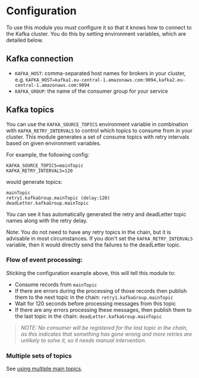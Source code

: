 # Configuration

To use this module you must configure it so that it knows how to connect to the Kafka cluster. You do this by setting environment variables, which are detailed below.

## Kafka connection

* `KAFKA_HOST`: comma-separated host names for brokers in your cluster, e.g. `KAFKA_HOST=kafka1.eu-central-1.amazonaws.com:9094,kafka2.eu-central-1.amazonaws.com:9094`
* `KAFKA_GROUP`: the name of the consumer group for your service

## Kafka topics

You can use the `KAFKA_SOURCE_TOPICS` environment variable in combination with `KAFKA_RETRY_INTERVALS` to control which topics to consume from in your cluster.
This module generates a set of consume topics with retry intervals based on given environment variables.

For example, the following config:

```
KAFKA_SOURCE_TOPICS=mainTopic
KAFKA_RETRY_INTERVALS=120
```

would generate topics:

```
mainTopic
retry1.kafkaGroup.mainTopic (delay:120)
deadLetter.kafkaGroup.mainTopic
```
You can see it has automatically generated the retry and deadLetter topic names along with the retry delay.

Note: You do not need to have any retry topics in the chain, but it is advisable in most circumstances. 
If you don't set the `KAFKA_RETRY_INTERVALS` variable, then it would directly send the failures to the deadLetter topic.

### Flow of event processing:
Sticking the configuration example above, this will tell this module to:

* Consume records from `mainTopic`
* If there are errors during the processing of those records then publish them to the next topic in the chain: `retry1.kafkaGroup.mainTopic`
* Wait for 120 seconds before processing messages from this topic
* If there are any errors processing these messages, then publish them to the last topic in the chain: `deadLetter.kafkaGroup.mainTopic`

> _NOTE: No consumer will be registered for the last topic in the chain, as this indicates that something has gone wrong and more retries are unlikely to solve it, so it needs manual intervention._

### Multiple sets of topics

See [using multiple main topics](/tools/docs/using-multiple-main-topics.md).
